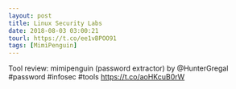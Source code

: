 ```yaml
---
layout: post
title: Linux Security Labs
date: 2018-08-03 03:00:21
tourl: https://t.co/ee1vBPOO91
tags: [MimiPenguin]
---
```

Tool review: mimipenguin (password extractor) by @HunterGregal #password #infosec #tools https://t.co/aoHKcuB0rW